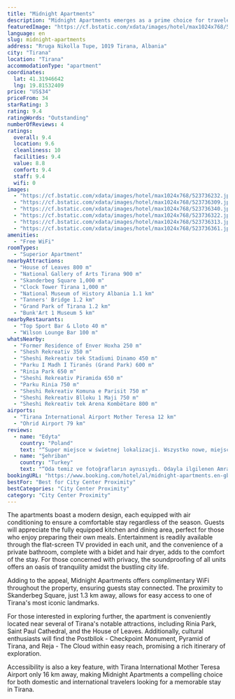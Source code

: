 ```yaml
---
title: "Midnight Apartments"
description: "Midnight Apartments emerges as a prime choice for travelers seeking a blend of comfort and convenience in the heart of Tirana."
featuredImage: "https://cf.bstatic.com/xdata/images/hotel/max1024x768/523736232.jpg?k=b60232b7b5166140e03b90e73bb2fcb3e9d5edb2c93a8c321e2c4395918a73e9&o=&hp=1"
language: en
slug: midnight-apartments
address: "Rruga Nikolla Tupe, 1019 Tirana, Albania"
city: "Tirana"
location: "Tirana"
accommodationType: "apartment"
coordinates:
  lat: 41.31946642
  lng: 19.81532409
price: "US$34"
priceFrom: 34
starRating: 3
rating: 9.4
ratingWords: "Outstanding"
numberOfReviews: 4
ratings:
  overall: 9.4
  location: 9.6
  cleanliness: 10
  facilities: 9.4
  value: 8.8
  comfort: 9.4
  staff: 9.4
  wifi: 0
images:
  - "https://cf.bstatic.com/xdata/images/hotel/max1024x768/523736232.jpg?k=b60232b7b5166140e03b90e73bb2fcb3e9d5edb2c93a8c321e2c4395918a73e9&o=&hp=1"
  - "https://cf.bstatic.com/xdata/images/hotel/max1024x768/523736309.jpg?k=a34ffad7b1e50129b3feea98ebcac696245b5754f8536d0722ae490d6bdc82ec&o=&hp=1"
  - "https://cf.bstatic.com/xdata/images/hotel/max1024x768/523736340.jpg?k=c33a516509a20ca96043e0024dcedd7df49e27baa53553d05ef2afa3965e4a71&o=&hp=1"
  - "https://cf.bstatic.com/xdata/images/hotel/max1024x768/523736322.jpg?k=e5a010b057cd4d69075abda7945976aa504be056642c1bc3787133417db9659b&o=&hp=1"
  - "https://cf.bstatic.com/xdata/images/hotel/max1024x768/523736313.jpg?k=61d3c4e0e8f4a413ccd3a2ce3e258aa474615c59a33187335b1e5d0a4e3c7f8b&o=&hp=1"
  - "https://cf.bstatic.com/xdata/images/hotel/max1024x768/523736361.jpg?k=98d885d19df94283edd9b5e8c949b9da614fe9d6fd5182cbf88560a72549d296&o=&hp=1"
amenities:
  - "Free WiFi"
roomTypes:
  - "Superior Apartment"
nearbyAttractions:
  - "House of Leaves 800 m"
  - "National Gallery of Arts Tirana 900 m"
  - "Skanderbeg Square 1,000 m"
  - "Clock Tower Tirana 1,000 m"
  - "National Museum of History Albania 1.1 km"
  - "Tanners' Bridge 1.2 km"
  - "Grand Park of Tirana 1.2 km"
  - "Bunk'Art 1 Museum 5 km"
nearbyRestaurants:
  - "Top Sport Bar & Lloto 40 m"
  - "Wilson Lounge Bar 100 m"
whatsNearby:
  - "Former Residence of Enver Hoxha 250 m"
  - "Shesh Rekreativ 350 m"
  - "Sheshi Rekreativ tek Stadiumi Dinamo 450 m"
  - "Parku I Madh I Tiranës (Grand Park) 600 m"
  - "Rinia Park 650 m"
  - "Sheshi Rekreativ Piramida 650 m"
  - "Parku Rinia 750 m"
  - "Sheshi Rekreativ Komuna e Parisit 750 m"
  - "Sheshi Rekreativ Blloku 1 Maji 750 m"
  - "Sheshi Rekreativ tek Arena Kombëtare 800 m"
airports:
  - "Tirana International Airport Mother Teresa 12 km"
  - "Ohrid Airport 79 km"
reviews:
  - name: "Edyta"
    country: "Poland"
    text: "“Super miejsce w świetnej lokalizacji. Wszystko nowe, miejsce bardzo czyste i zadbane. Super kontakt z właścicielem. Byliśmy z małym dzieckiem i bardzo się nam podobało😊”"
  - name: "Şehriban"
    country: "Turkey"
    text: "“Oda temiz ve fotoğrafların aynısıydı. Odayla ilgilenen Amra hanım her ne kadar İngilizce bilmese de çeviri vasıtasıyla gezimizde bize yardımcı oldu. Tekrar gelirsem konaklamak için yeniden tercih edebilirim”"
bookingURL: "https://www.booking.com/hotel/al/midnight-apartments.en-gb.html?aid=8035640"
bestFor: "Best for City Center Proximity"
bestCategories: "City Center Proximity"
category: "City Center Proximity"
---
```


The apartments boast a modern design, each equipped with air conditioning to ensure a comfortable stay regardless of the season. Guests will appreciate the fully equipped kitchen and dining area, perfect for those who enjoy preparing their own meals. Entertainment is readily available through the flat-screen TV provided in each unit, and the convenience of a private bathroom, complete with a bidet and hair dryer, adds to the comfort of the stay. For those concerned with privacy, the soundproofing of all units offers an oasis of tranquility amidst the bustling city life.

Adding to the appeal, Midnight Apartments offers complimentary WiFi throughout the property, ensuring guests stay connected. The proximity to Skanderbeg Square, just 1.3 km away, allows for easy access to one of Tirana's most iconic landmarks. 

For those interested in exploring further, the apartment is conveniently located near several of Tirana's notable attractions, including Rinia Park, Saint Paul Cathedral, and the House of Leaves. Additionally, cultural enthusiasts will find the Postbllok - Checkpoint Monument, Pyramid of Tirana, and Reja - The Cloud within easy reach, promising a rich itinerary of exploration.

Accessibility is also a key feature, with Tirana International Mother Teresa Airport only 16 km away, making Midnight Apartments a compelling choice for both domestic and international travelers looking for a memorable stay in Tirana.
